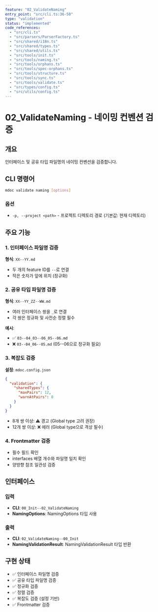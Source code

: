```yaml
---
feature: "02_ValidateNaming"
entry_point: "src/cli.ts:36-50"
type: "validation"
status: "implemented"
code_references:
  - "src/cli.ts"
  - "src/parsers/ParserFactory.ts"
  - "src/shared/i18n.ts"
  - "src/shared/types.ts"
  - "src/shared/utils.ts"
  - "src/tools/init.ts"
  - "src/tools/naming.ts"
  - "src/tools/orphans.ts"
  - "src/tools/spec-orphans.ts"
  - "src/tools/structure.ts"
  - "src/tools/sync.ts"
  - "src/tools/validate.ts"
  - "src/types/config.ts"
  - "src/utils/config.ts"
---
```


# 02_ValidateNaming - 네이밍 컨벤션 검증

## 개요

인터페이스 및 공유 타입 파일명의 네이밍 컨벤션을 검증합니다.

## CLI 명령어

```bash
mdoc validate naming [options]
```

### 옵션

- `-p, --project <path>` - 프로젝트 디렉토리 경로 (기본값: 현재 디렉토리)

## 주요 기능

### 1. 인터페이스 파일명 검증

**형식**: `XX--YY.md`

- 두 개의 feature ID를 `--`로 연결
- 작은 숫자가 앞에 위치 (정규화)

### 2. 공유 타입 파일명 검증

**형식**: `XX--YY_ZZ--WW.md`

- 여러 인터페이스 쌍을 `_`로 연결
- 각 쌍은 정규화 및 사전순 정렬 필수

**예시**:
- ✅ `03--04_03--06_05--06.md`
- ❌ `03--04_06--05.md` (05--06으로 정규화 필요)

### 3. 복잡도 검증

**설정**: `mdoc.config.json`

```json
{
  "validation": {
    "sharedTypes": {
      "maxPairs": 12,
      "warnAtPairs": 8
    }
  }
}
```

- 8개 쌍 이상: ⚠️ 경고 (Global type 고려 권장)
- 12개 쌍 이상: ❌ 에러 (Global type으로 격상 필수)

### 4. Frontmatter 검증

- 필수 필드 확인
- interfaces 배열 개수와 파일명 일치 확인
- 양방향 참조 일관성 검증

## 인터페이스

### 입력

- **CLI**: `00_Init--02_ValidateNaming`
- **NamingOptions**: NamingOptions 타입 사용

### 출력

- **CLI**: `02_ValidateNaming--00_Init`
- **NamingValidationResult**: NamingValidationResult 타입 반환

## 구현 상태

- ✅ 인터페이스 파일명 검증
- ✅ 공유 타입 파일명 검증
- ✅ 정규화 검증
- ✅ 정렬 검증
- ✅ 복잡도 검증 (설정 기반)
- ✅ Frontmatter 검증
